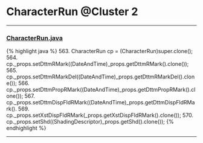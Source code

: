# CharacterRun @Cluster 2

***

### [CharacterRun.java](https://searchcode.com/codesearch/view/97384484/)
{% highlight java %}
563. CharacterRun cp = (CharacterRun)super.clone();
564. cp._props.setDttmRMark((DateAndTime)_props.getDttmRMark().clone());
565. cp._props.setDttmRMarkDel((DateAndTime)_props.getDttmRMarkDel().clone());
566. cp._props.setDttmPropRMark((DateAndTime)_props.getDttmPropRMark().clone());
567. cp._props.setDttmDispFldRMark((DateAndTime)_props.getDttmDispFldRMark().
569. cp._props.setXstDispFldRMark(_props.getXstDispFldRMark().clone());
570. cp._props.setShd((ShadingDescriptor)_props.getShd().clone());
{% endhighlight %}

***

